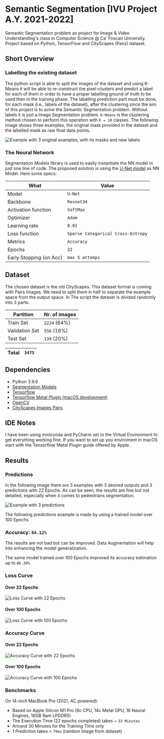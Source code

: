 # Semantic Segmentation [IVU Project A.Y. 2021-2022]
Semantic Segmentation problem as project for Image &amp; Video Understanding's class in Computer Science @ Ca' Foscari University. Project based on Python, TensorFlow and CityScapes (Pairs) dataset.

## Short Overview
### Labelling the existing dataset
The python script is able to split the images of the dataset and using K-Means it will be able to re-construct the pixel-clusters and predict a label for each of them in order to have a proper labelling ground of truth to be used then in the training phase. The labelling prediction part must be done, for each mask (i.e., labels of the dataset), after the clustering since the aim of this project is to solve the Semantic Segmentation problem. Without labels it is just a Image Segmentation problem. `K-Means` is the clustering method chosen to perform this operation with `K = 10` classes. The following image shows three examples, the original mask provided in the dataset and the labelled mask as raw float data points.

![Example with 3 original examples, with its masks and new labels](/example_org-mask-label.png?raw=true "Example Dataset labels")

### The Neural Network
Segmentation Models library is used to easily instantiate the NN model in just one line of code. The proposed solution is using the [U-Net model](https://arxiv.org/abs/1505.04597) as NN Model. Here some specs:

| What | Value |
|-----------|-----------|
| Model  | `U-Net` |
| Backbone  | `Resnet34` |
| Activation function  | `SoftMax` |
| Optimizer  | `Adam` |
| Learning rate  | `0.01` |
| Loss function  | `Sparse Categorical Cross-Entropy` |
| Metrics  | `Accuracy` |
| Epochs  | `22` |
| Early Stopping (on Acc)  | `max 5 attemps` |

## Dataset
The chosen dataset is the old CityScapes. This dataset format is coming with Pairs Images. We need to split them in half to separate the example space from the output space. In The script the dataset is divided randomly into 3 parts:

| Partition | Nr. of images |
|-----------|-----------|
| Train Set  | `2224` (64%) |
| Validation Set  | `556` (16%)|
| Test Set  | `139` (20%) | 

| Total  | `3475` |
|-----------|-----------|

## Dependencies
- Python 3.9.6
- [Segmentation Models](https://github.com/qubvel/segmentation_models)
- [Tensorflow](https://www.tensorflow.org/?hl=it)
- [Tensorflow Metal Plugin (macOS development)](https://developer.apple.com/metal/tensorflow-plugin/)
- [OpenCV](https://opencv.org)
- [CityScapes Images Pairs](https://www.kaggle.com/datasets/dansbecker/cityscapes-image-pairs)

## IDE Notes
I have been using miniconda and PyCharm set to the Virtual Environment to get everything working fine. If you want to set up you enviroment in macOS start with the Tensorflow Metal Plugin guide offered by Apple.

## Results
### Predictions
In the following image there are 3 examples with 3 desired outputs and 3 predictions with 22 Epochs. As can be seen, the results are fine but not detailed, especially when it comes to pedestrians segmentation.

![Example with 3 predictions](/Predictions.png?raw=true "Three predictions")

The following predictions example is made by using a trained model over 100 Epochs

### Accuracy: `84.12%`
The results are not bad but can be improved. Data Augmentation will help into enhancing the model generalization.

The same model trained over 100 Epochs improved its accuracy estimation up to `86.30%`. 

### Loss Curve 
#### Over 22 Epochs
![Loss Curve with 22 Epochs](/Loss_curve.png?raw=true "Loss Curve with 22 Epochs")

#### Over 100 Epochs
![Loss Curve with 100 Epochs](/Loss_curve_100.png?raw=true "Loss Curve with 100 Epochs")

### Accuracy Curve
#### Over 22 Epochs
![Accuracy Curve with 22 Epochs](/Accuracy_curve.png?raw=true "Accuracy Curve with 22 Epochs")

#### Over 100 Epochs
![Accuracy Curve with 100 Epochs](/Accuracy_curve_100.png?raw=true "Accuracy Curve with 100 Epochs")

### Benchmarks
On 14-inch MacBook Pro (2021, AC powered):
- Based on Apple Silicon M1 Pro (8c CPU, 14c Metal GPU, 16 Neural Engines, 16GB Ram LPDDR5)
- The Execution Time (22 epochs completed) takes ~ `33 Minutes`
- Around 30 Minutes for the Training Time only
- 1 Prediction takes < `79ms` (random image from dataset)
